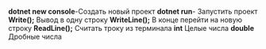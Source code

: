 **dotnet new console**-Создать новый проект
**dotnet run**- Запустить проект
**Write();** Вывод в одну строку 
**WriteLine();** В конце перейти на новую строку
**ReadLine();** Считать троку из терминала
**int** Целые числа
**double** Дробные числа